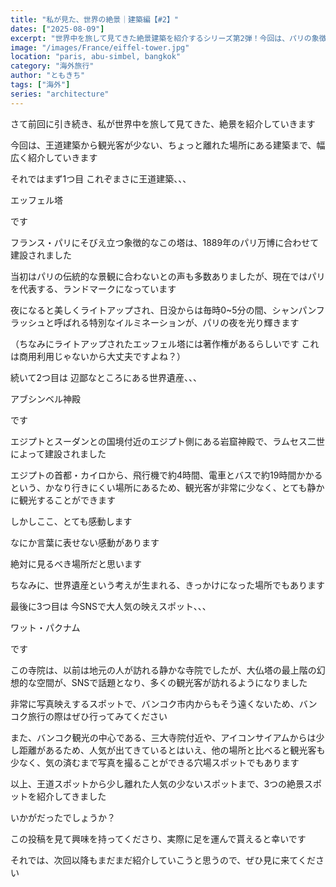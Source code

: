 ```yaml
---
title: "私が見た、世界の絶景｜建築編【#2】"
dates: ["2025-08-09"]
excerpt: "世界中を旅して見てきた絶景建築を紹介するシリーズ第2弾！今回は、パリの象徴エッフェル塔、エジプトの秘境アブシンベル神殿、そしてSNSで話題のタイのワット・パクナムをピックアップ。王道の観光名所から、静かに楽しめる穴場まで、それぞれの建築が持つ特別な魅力と感動を、筆者の実体験と共にお届けします。"
image: "/images/France/eiffel-tower.jpg"
location: "paris, abu-simbel, bangkok"
category: "海外旅行"
author: "ともきち"
tags: ["海外"]
series: "architecture"
---
```


さて前回に引き続き、私が世界中を旅して見てきた、絶景を紹介していきます

今回は、王道建築から観光客が少ない、ちょっと離れた場所にある建築まで、幅広く紹介していきます

それではまず1つ目
これぞまさに王道建築、、、

エッフェル塔

です

フランス・パリにそびえ立つ象徴的なこの塔は、1889年のパリ万博に合わせて建設されました

当初はパリの伝統的な景観に合わないとの声も多数ありましたが、現在ではパリを代表する、ランドマークになっています

夜になると美しくライトアップされ、日没からは毎時0~5分の間、シャンパンフラッシュと呼ばれる特別なイルミネーションが、パリの夜を光り輝きます

（ちなみにライトアップされたエッフェル塔には著作権があるらしいです
これは商用利用じゃないから大丈夫ですよね？）

続いて2つ目は
辺鄙なところにある世界遺産、、、

アブシンベル神殿

です

エジプトとスーダンとの国境付近のエジプト側にある岩窟神殿で、ラムセス二世によって建設されました

エジプトの首都・カイロから、飛行機で約4時間、電車とバスで約19時間かかるという、かなり行きにくい場所にあるため、観光客が非常に少なく、とても静かに観光することができます

しかしここ、とても感動します

なにか言葉に表せない感動があります

絶対に見るべき場所だと思います

ちなみに、世界遺産という考えが生まれる、きっかけになった場所でもあります

最後に3つ目は
今SNSで大人気の映えスポット、、、

ワット・パクナム

です

この寺院は、以前は地元の人が訪れる静かな寺院でしたが、大仏塔の最上階の幻想的な空間が、SNSで話題となり、多くの観光客が訪れるようになりました

非常に写真映えするスポットで、バンコク市内からもそう遠くないため、バンコク旅行の際はぜひ行ってみてください

また、バンコク観光の中心である、三大寺院付近や、アイコンサイアムからは少し距離があるため、人気が出てきているとはいえ、他の場所と比べると観光客も少なく、気の済むまで写真を撮ることができる穴場スポットでもあります

以上、王道スポットから少し離れた人気の少ないスポットまで、3つの絶景スポットを紹介してきました

いかがだったでしょうか？

この投稿を見て興味を持ってくださり、実際に足を運んで貰えると幸いです

それでは、次回以降もまだまだ紹介していこうと思うので、ぜひ見に来てください
